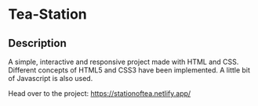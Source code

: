 
# Tea-Station

## Description

A simple, interactive and responsive project made with HTML and CSS.
Different concepts of HTML5 and CSS3 have been implemented.
A little bit of Javascript is also used.


Head over to the project: https://stationoftea.netlify.app/
